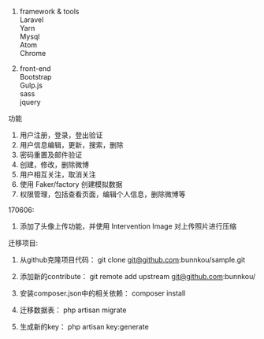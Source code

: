 1. framework & tools<br>
Laravel<br>
Yarn<br>
Mysql<br>
Atom<br>
Chrome<br>

2. front-end<br>
Bootstrap<br>
Gulp.js<br>
sass<br>
jquery<br>

功能<br>
1. 用户注册，登录，登出验证
2. 用户信息编辑，更新，搜索，删除
3. 密码重置及邮件验证
4. 创建，修改，删除微博
5. 用户相互关注，取消关注
6. 使用 Faker/factory 创建模拟数据
7. 权限管理，包括查看页面，编辑个人信息，删除微博等<br>

170606: <br>
1. 添加了头像上传功能，并使用 Intervention Image 对上传照片进行压缩<br>

迁移项目:
1. 从github克隆项目代码：
git clone git@github.com:bunnkou/sample.git

2. 添加新的contribute：
git remote add upstream git@github.com:bunnkou/

3. 安装composer.json中的相关依赖：
composer install

4. 迁移数据表：
php artisan migrate

5. 生成新的key：
php artisan key:generate
